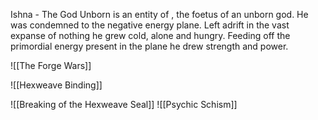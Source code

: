 Ishna - The God Unborn is an entity of , the foetus of an unborn god. He was condemned to the negative energy plane. Left adrift in the vast expanse of nothing he grew cold, alone and hungry. Feeding off the primordial energy present in the plane he drew strength and power.




![[The Forge Wars]]

![[Hexweave Binding]]

![[Breaking of the Hexweave Seal]]
 ![[Psychic Schism]]

